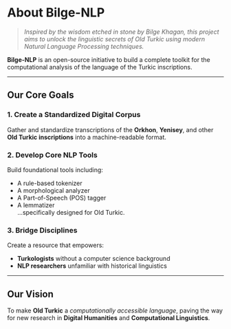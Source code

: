 # About Bilge-NLP

> *Inspired by the wisdom etched in stone by Bilge Khagan, this project aims to unlock the linguistic secrets of Old Turkic using modern Natural Language Processing techniques.*

**Bilge-NLP** is an open-source initiative to build a complete toolkit for the computational analysis of the language of the Turkic inscriptions.

---

## Our Core Goals

### 1. Create a Standardized Digital Corpus  
Gather and standardize transcriptions of the **Orkhon**, **Yenisey**, and other **Old Turkic inscriptions** into a machine-readable format.

### 2. Develop Core NLP Tools  
Build foundational tools including:
- A rule-based tokenizer  
- A morphological analyzer  
- A Part-of-Speech (POS) tagger  
- A lemmatizer  
...specifically designed for Old Turkic.

### 3. Bridge Disciplines  
Create a resource that empowers:
- **Turkologists** without a computer science background  
- **NLP researchers** unfamiliar with historical linguistics

---

## Our Vision
To make **Old Turkic** a *computationally accessible language*, paving the way for new research in **Digital Humanities** and **Computational Linguistics**.
